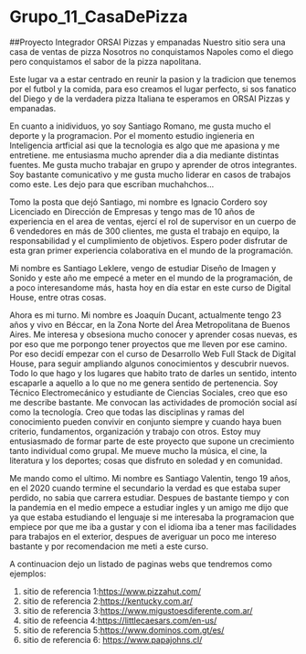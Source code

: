# Grupo_11_CasaDePizza
##Proyecto Integrador ORSAI Pizzas y empanadas
Nuestro sitio sera una casa de ventas de pizza
Nosotros no conquistamos Napoles como el diego pero conquistamos el sabor de la pizza napolitana. 

Este lugar va a estar centrado en reunir la pasion y la tradicion que tenemos por el futbol y la comida, para eso creamos el lugar perfecto, si sos fanatico del Diego y de la verdadera pizza Italiana te esperamos en ORSAI Pizzas y empanadas.

En cuanto a inidividuos, yo soy Santiago Romano, me gusta mucho el deporte y la programacion. Por el momento estudio ingieneria en Inteligencia artficial asi que la tecnologia es algo que me apasiona y me entretiene. me entusiasma mucho aprender dia a dia mediante distintas fuentes. Me gusta mucho trabajar en grupo y aprender de otros integrantes. Soy bastante comunicativo y me gusta mucho liderar en casos de trabajos como este. Les dejo para que escriban muchahchos...

Tomo la posta que dejó Santiago, mi nombre es Ignacio Cordero soy Licenciado en Dirección de Empresas y tengo mas de 10 años de experiencia en el area de ventas, ejercí el rol de supervisor en un cuerpo de 6 vendedores en más de 300 clientes, me gusta el trabajo en equipo, la responsabilidad y el cumplimiento de objetivos. Espero poder disfrutar de esta gran primer experiencia colaborativa en el mundo de la programación.

Mi nombre es Santiago Leklere, vengo de estudiar Diseño de Imagen y Sonido y este año me empecé a meter en el mundo de la programación, de a poco interesandome más, hasta hoy en día estar en este curso de Digital House, entre otras cosas.

Ahora es mi turno. Mi nombre es Joaquín Ducant, actualmente tengo 23 años y vivo en Béccar, en la Zona Norte del Área Metropolitana de Buenos Aires. Me interesa y obsesiona mucho conocer y aprender cosas nuevas, es por eso que me porpongo tener proyectos que me lleven por ese camino. Por eso decidí empezar con el curso de Desarrollo Web Full Stack de Digital House, para seguir ampliando algunos conocimientos y descubrir nuevos. Todo lo que hago y los lugares que habito trato de darles un sentido, intento escaparle a aquello a lo que no me genera sentido de pertenencia. Soy Técnico Electromecánico y estudiante de Ciencias Sociales, creo que eso me describe bastante. Me convocan las actividades de promoción social así como la tecnología. Creo que todas las disciplinas y ramas del conocimiento pueden convivir en conjunto siempre y cuando haya buen criterio, fundamentos, organización y trabajo con otros. Estoy muy entusiasmado de formar parte de este proyecto que supone un crecimiento tanto individual como grupal. Me mueve mucho la música, el cine, la literatura y los deportes; cosas que disfruto en soledad y en comunidad.

Me mando como el ultimo. Mi nombre es Santiago Valentin, tengo 19 años, en el 2020 cuando termine el secundario la verdad es que estaba super perdido, no sabia que carrera estudiar. Despues de bastante tiempo y con la pandemia en el medio empece a estudiar ingles y un amigo me dijo que ya que estaba estudiando el lenguaje si me interesaba la programacion que empiece por que me iba a gustar y con el idioma iba a tener mas facilidades para trabajos en el exterior, despues de averiguar un poco me intereso bastante y por recomendacion me meti a este curso.

A continuacion dejo un listado de paginas webs que tendremos como ejemplos:
1.  sitio de referencia 1:https://www.pizzahut.com/
2.  sitio de referencia 2:https://kentucky.com.ar/
3.  sitio de referencia 3:https://www.migustoesdiferente.com.ar/
4.  sitio de refeencia 4:https://littlecaesars.com/en-us/
5.  sitio de referencia 5:https://www.dominos.com.gt/es/
6.  sitio de referencia 6: https://www.papajohns.cl/

